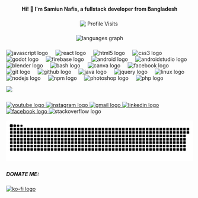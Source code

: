 <h4  align="center">Hi! 👋 I'm Samiun Nafis, a fullstack developer from Bangladesh</h4>

  

###

  

<div  align="center">
<!-- p>Profile views:</p>
<img  src="https://profile-counter.glitch.me/samiunnafis/count.svg?"  /> -->

![‌  Profile Visits  ‌](https://ghtb-counter.vercel.app/api/counter?username=SamiunNafis&label=%E2%80%8C%20%20Profile%20Visits%20%20%E2%80%8C&color=6366f1&labelColor=555555&labelBgColor=eeeeee&countColor=ffffff&style=for-the-badge)

</div>

  

###

  

<div  align="center">

<!-- <img src="/output/streak.svg"  alt="Streak animation"  /> -->
<!--
[![GitHub Streak](https://streak-stats.demolab.com?user=SamiunNafis&theme=dark&hide_border=true&border_radius=5&background=45%2C2A5470%2C380036&fire=C33713&ring=378CE7&dates=FFFFFF&currStreakLabel=EBEBEB)](https://git.io/streak-stats)
-->
<img  src="https://github-readme-stats.vercel.app/api/top-langs?username=samiunnafis&locale=en&hide_title=false&layout=compact&card_width=320&langs_count=5&theme=dracula&hide_border=false"  height="150"  alt="languages graph"  />

</div>

  

###

  

<div  align="left">

<img  src="https://cdn.jsdelivr.net/gh/devicons/devicon/icons/javascript/javascript-original.svg"  height="30"  alt="javascript logo"  />

<img  width="12"  />

<img  src="https://cdn.jsdelivr.net/gh/devicons/devicon/icons/react/react-original.svg"  height="30"  alt="react logo"  />

<img  width="12"  />

<img  src="https://cdn.jsdelivr.net/gh/devicons/devicon/icons/html5/html5-original.svg"  height="30"  alt="html5 logo"  />

<img  width="12"  />

<img  src="https://cdn.jsdelivr.net/gh/devicons/devicon/icons/css3/css3-original.svg"  height="30"  alt="css3 logo"  />

<img  width="12"  />

<img  src="https://cdn.jsdelivr.net/gh/devicons/devicon/icons/godot/godot-original.svg"  height="30"  alt="godot logo"  />

<img  width="12"  />

<img  src="https://cdn.jsdelivr.net/gh/devicons/devicon/icons/firebase/firebase-plain.svg"  height="30"  alt="firebase logo"  />

<img  width="12"  />

<img  src="https://cdn.jsdelivr.net/gh/devicons/devicon/icons/android/android-original.svg"  height="30"  alt="android logo"  />

<img  width="12"  />

<img  src="https://cdn.jsdelivr.net/gh/devicons/devicon/icons/androidstudio/androidstudio-original.svg"  height="30"  alt="androidstudio logo"  />

<img  width="12"  />

<img  src="https://cdn.jsdelivr.net/gh/devicons/devicon/icons/blender/blender-original.svg"  height="30"  alt="blender logo"  />

<img  width="12"  />

<img  src="https://cdn.jsdelivr.net/gh/devicons/devicon/icons/bash/bash-original.svg"  height="30"  alt="bash logo"  />

<img  width="12"  />

<img  src="https://cdn.jsdelivr.net/gh/devicons/devicon/icons/canva/canva-original.svg"  height="30"  alt="canva logo"  />

<img  width="12"  />

<img  src="https://cdn.jsdelivr.net/gh/devicons/devicon/icons/facebook/facebook-original.svg"  height="30"  alt="facebook logo"  />

<img  width="12"  />

<img  src="https://cdn.jsdelivr.net/gh/devicons/devicon/icons/git/git-original.svg"  height="30"  alt="git logo"  />

<img  width="12"  />

<img  src="https://cdn.jsdelivr.net/gh/devicons/devicon/icons/github/github-original.svg"  height="30"  alt="github logo"  />

<img  width="12"  />

<img  src="https://cdn.jsdelivr.net/gh/devicons/devicon/icons/java/java-original.svg"  height="30"  alt="java logo"  />

<img  width="12"  />

<img  src="https://cdn.jsdelivr.net/gh/devicons/devicon/icons/jquery/jquery-original.svg"  height="30"  alt="jquery logo"  />

<img  width="12"  />

<img  src="https://cdn.jsdelivr.net/gh/devicons/devicon/icons/linux/linux-original.svg"  height="30"  alt="linux logo"  />

<img  width="12"  />

<img  src="https://cdn.jsdelivr.net/gh/devicons/devicon/icons/nodejs/nodejs-original.svg"  height="30"  alt="nodejs logo"  />

<img  width="12"  />

<img  src="https://cdn.jsdelivr.net/gh/devicons/devicon/icons/npm/npm-original-wordmark.svg"  height="30"  alt="npm logo"  />

<img  width="12"  />

<img  src="https://cdn.jsdelivr.net/gh/devicons/devicon/icons/photoshop/photoshop-plain.svg"  height="30"  alt="photoshop logo"  />

<img  width="12"  />

<img  src="https://cdn.jsdelivr.net/gh/devicons/devicon/icons/php/php-original.svg"  height="30"  alt="php logo"  />

</div>

  <div  align="left">
  
![](https://github-profile-trophy.vercel.app/?username=SamiunNafis&theme=radical&no-frame=false&no-bg=false&margin-w=4)

<div>

###

  

<div  align="left">

<a  href="https://www.youtube.com/@SamiunNafis"  target="_blank">

<img  src="https://img.shields.io/static/v1?message=Youtube&logo=youtube&label=&color=FF0000&logoColor=white&labelColor=&style=for-the-badge"  height="35"  alt="youtube logo"  />

</a>

<a  href="https://www.instagram.com/samiunnafis/"  target="_blank">

<img  src="https://img.shields.io/static/v1?message=Instagram&logo=instagram&label=&color=E4405F&logoColor=white&labelColor=&style=for-the-badge"  height="35"  alt="instagram logo"  />

</a>

<a  href="mailto:luea099@gmail.com"  target="_blank">

<img  src="https://img.shields.io/static/v1?message=Gmail&logo=gmail&label=&color=D14836&logoColor=white&labelColor=&style=for-the-badge"  height="35"  alt="gmail logo"  />

</a>

<a  href="https://www.linkedin.com/in/samiunnafis"  target="_blank">

<img  src="https://img.shields.io/static/v1?message=LinkedIn&logo=linkedin&label=&color=0077B5&logoColor=white&labelColor=&style=for-the-badge"  height="35"  alt="linkedin logo"  />

</a>

<a  href="https://www.facebook.com/im.samiun"  target="_blank">

<img  src="https://img.shields.io/static/v1?message=Facebook&logo=facebook&label=&color=1877F2&logoColor=white&labelColor=&style=for-the-badge"  height="35"  alt="facebook logo"  />

</a>

<img  src="https://img.shields.io/static/v1?message=Stackoverflow&logo=stackoverflow&label=&color=FE7A16&logoColor=white&labelColor=&style=for-the-badge"  height="35"  alt="stackoverflow logo"  />

</div>

  

<br  clear="both">

  

<img src="/output/snake.svg"  alt="Snake animation"  />

###

<h5  align="left">DONATE ME:</h5>

  

###

  

<div  align="left">

<a  href="https://ko-fi.com/samiunnafis"  target="_blank">

<img  src="https://img.shields.io/static/v1?message=Ko-fi&logo=ko-fi&label=&color=F16061&logoColor=white&labelColor=&style=for-the-badge"  height="40"  alt="ko-fi logo"  />

</a>

</div>

###
###
